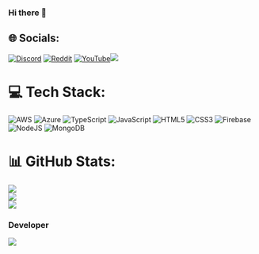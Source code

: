### Hi there 👋

## 🌐 Socials:
[![Discord](https://img.shields.io/badge/Discord-%237289DA.svg?logo=discord&logoColor=white)](htttps://discord.gg/https://discord.com/users/1042544283741343835) [![Reddit](https://img.shields.io/badge/Reddit-%23FF4500.svg?logo=Reddit&logoColor=white)](https://reddit.com/user/Lovie) [![YouTube](https://img.shields.io/badge/YouTube-%23FF0000.svg?logo=YouTube&logoColor=white)](https://youtube.com/c/Lovie)[![](https://visitcount.itsvg.in/api?id=loviedev&icon=7&color=6)](https://visitcount.itsvg.in)

# 💻 Tech Stack:
![AWS](https://img.shields.io/badge/AWS-%23FF9900.svg?style=for-the-badge&logo=amazon-aws&logoColor=white) ![Azure](https://img.shields.io/badge/azure-%230072C6.svg?style=for-the-badge&logo=azure-devops&logoColor=white) ![TypeScript](https://img.shields.io/badge/typescript-%23007ACC.svg?style=for-the-badge&logo=typescript&logoColor=white) ![JavaScript](https://img.shields.io/badge/javascript-%23323330.svg?style=for-the-badge&logo=javascript&logoColor=%23F7DF1E) ![HTML5](https://img.shields.io/badge/html5-%23E34F26.svg?style=for-the-badge&logo=html5&logoColor=white) ![CSS3](https://img.shields.io/badge/css3-%231572B6.svg?style=for-the-badge&logo=css3&logoColor=white) ![Firebase](https://img.shields.io/badge/firebase-%23039BE5.svg?style=for-the-badge&logo=firebase) ![NodeJS](https://img.shields.io/badge/node.js-6DA55F?style=for-the-badge&logo=node.js&logoColor=white) ![MongoDB](https://img.shields.io/badge/MongoDB-%234ea94b.svg?style=for-the-badge&logo=mongodb&logoColor=white)
# 📊 GitHub Stats:
![](https://github-readme-stats.vercel.app/api?username=loviedev&theme=radical&hide_border=false&include_all_commits=false&count_private=false)<br/>
![](https://github-readme-streak-stats.herokuapp.com/?user=loviedev&theme=radical&hide_border=false)<br/>
![](https://github-readme-stats.vercel.app/api/top-langs/?username=loviedev&theme=radical&hide_border=false&include_all_commits=false&count_private=false&layout=compact)

### Developer 
![](https://quotes-github-readme.vercel.app/api?type=vetical&theme=radical)
